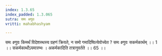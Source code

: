 ```yaml
---
index: 1.3.65
index_padded: 1.3.065
sutra: समः क्ष्णुवः
vritti: mahabhashyam

---
```

 समः क्ष्णुवः किमर्थं विदेशस्थस्य ग्रहणं क्रियते, न समो गमादिष्वित्येवोच्येत ? समः क्ष्णुवः सकर्मकार्थम् ।। 1 ।। सकर्मकार्थोऽयमारम्भः । अकर्मकादिति तत्रानुवर्तते ।। 65 ।। 